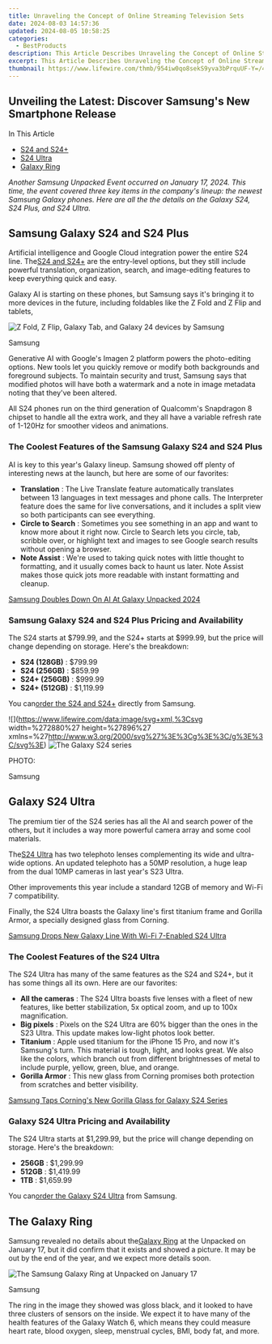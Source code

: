 ```yaml
---
title: Unraveling the Concept of Online Streaming Television Sets
date: 2024-08-03 14:57:36
updated: 2024-08-05 10:58:25
categories:
  - BestProducts
description: This Article Describes Unraveling the Concept of Online Streaming Television Sets
excerpt: This Article Describes Unraveling the Concept of Online Streaming Television Sets
thumbnail: https://www.lifewire.com/thmb/954iw0qo8sekS9yva3bPrquUF-Y=/400x300/filters:no_upscale():max_bytes(150000):strip_icc():format(webp)/GettyImages-507833293-5a6b71d1c67335003716512d.jpg
---
```


## Unveiling the Latest: Discover Samsung's New Smartphone Release

 In This Article

* [S24 and S24+](https://www.lifewire.com/#toc-samsung-galaxy-s24-and-s24-plus)
* [S24 Ultra](https://www.lifewire.com/#toc-galaxy-s24-ultra)
* [Galaxy Ring](https://www.lifewire.com/#toc-the-galaxy-ring)

 _Another Samsung Unpacked Event occurred on January 17, 2024\. This time, the event covered three key items in the company's lineup: the newest Samsung Galaxy phones. Here are all the the details on the Galaxy S24, S24 Plus, and S24 Ultra._

## Samsung Galaxy S24 and S24 Plus

 Artificial intelligence and Google Cloud integration power the entire S24 line. The[S24 and S24+](https://www.lifewire.com/samsung-galaxy-s24-7964194) are the entry-level options, but they still include powerful translation, organization, search, and image-editing features to keep everything quick and easy.

 Galaxy AI is starting on these phones, but Samsung says it's bringing it to more devices in the future, including foldables like the Z Fold and Z Flip and tablets,

![Z Fold, Z Flip, Galaxy Tab, and Galaxy 24 devices by Samsung](https://www.lifewire.com/thmb/ph0bgMizYzTv5loBL9A-fipQ3qc=/960x0/filters:no_upscale():max_bytes(200000):strip_icc():format(webp)/Samsung-Galaxy-AI-products-2c855edca4d44ce49a2635bc570e42de.jpg)

Samsung

 Generative AI with Google's Imagen 2 platform powers the photo-editing options. New tools let you quickly remove or modify both backgrounds and foreground subjects. To maintain security and trust, Samsung says that modified photos will have both a watermark and a note in image metadata noting that they've been altered.

 All S24 phones run on the third generation of Qualcomm's Snapdragon 8 chipset to handle all the extra work, and they all have a variable refresh rate of 1-120Hz for smoother videos and animations.

### The Coolest Features of the Samsung Galaxy S24 and S24 Plus

 AI is key to this year's Galaxy lineup. Samsung showed off plenty of interesting news at the launch, but here are some of our favorites:

* **Translation** : The Live Translate feature automatically translates between 13 languages in text messages and phone calls. The Interpreter feature does the same for live conversations, and it includes a split view so both participants can see everything.
* **Circle to Search** : Sometimes you see something in an app and want to know more about it right now. Circle to Search lets you circle, tab, scribble over, or highlight text and images to see Google search results without opening a browser.
* **Note Assist** : We're used to taking quick notes with little thought to formatting, and it usually comes back to haunt us later. Note Assist makes those quick jots more readable with instant formatting and cleanup.

[Samsung Doubles Down On AI At Galaxy Unpacked 2024](https://www.lifewire.com/samsung-ai-galaxy-unpacked-2024-8430782)

### Samsung Galaxy S24 and S24 Plus Pricing and Availability

 The S24 starts at $799.99, and the S24+ starts at $999.99, but the price will change depending on storage. Here's the breakdown:

* **S24 (128GB)** : $799.99
* **S24 (256GB)** : $859.99
* **S24+ (256GB)** : $999.99
* **S24+ (512GB)** : $1,119.99

 You can[order the S24 and S24+](https://shop-links.co/link/?exclusive=1&publisher_slug=itechdaily19598&url=https%3A%2F%2Fwww.samsung.com%2Fus%2Fsmartphones%2Fgalaxy-s24%2Fbuy%2Fgalaxy-s24-plus-512gb-unlocked-sm-s926ulbexaa%2F) directly from Samsung.

![](<https://www.lifewire.com/data:image/svg+xml,%3Csvg> width=%272880%27 height=%27896%27 xmlns=%27<http://www.w3.org/2000/svg%27%3E%3Cg%3E%3C/g%3E%3C/svg%3E>) ![The Galaxy S24 series](https://www.lifewire.com/thmb/H8-QOm52O_whCuEeJB99b-JlfD0=/1500x0/filters:no_upscale():max_bytes(200000):strip_icc():format(webp)/Galaxy-S24-series-side-8dcbaec3364645939e41673b77364f49.jpg)

 PHOTO:

Samsung

## Galaxy S24 Ultra

 The premium tier of the S24 series has all the AI and search power of the others, but it includes a way more powerful camera array and some cool materials.

 The[S24 Ultra](https://www.lifewire.com/samsung-galaxy-s24-ultra-7964195) has two telephoto lenses complementing its wide and ultra-wide options. An updated telephoto has a 50MP resolution, a huge leap from the dual 10MP cameras in last year's S23 Ultra.

 Other improvements this year include a standard 12GB of memory and Wi-Fi 7 compatibility.

 Finally, the S24 Ultra boasts the Galaxy line's first titanium frame and Gorilla Armor, a specially designed glass from Corning.

[Samsung Drops New Galaxy Line With Wi-Fi 7-Enabled S24 Ultra](https://www.lifewire.com/samsung-galaxy-s24-line-with-wi-fi-7-8426902)

### The Coolest Features of the S24 Ultra

 The S24 Ultra has many of the same features as the S24 and S24+, but it has some things all its own. Here are our favorites:

* **All the cameras** : The S24 Ultra boasts five lenses with a fleet of new features, like better stabilization, 5x optical zoom, and up to 100x magnification.
* **Big pixels** : Pixels on the S24 Ultra are 60% bigger than the ones in the S23 Ultra. This update makes low-light photos look better.
* **Titanium** : Apple used titanium for the iPhone 15 Pro, and now it's Samsung's turn. This material is tough, light, and looks great. We also like the colors, which branch out from different brightnesses of metal to include purple, yellow, green, blue, and orange.
* **Gorilla Armor** : This new glass from Corning promises both protection from scratches and better visibility.

[Samsung Taps Corning's New Gorilla Glass for Galaxy S24 Series](https://www.lifewire.com/samsung-corning-gorilla-armor-galaxy-s24-8430937)

### Galaxy S24 Ultra Pricing and Availability

 The S24 Ultra starts at $1,299.99, but the price will change depending on storage. Here's the breakdown:

* **256GB** : $1,299.99
* **512GB** : $1,419.99
* **1TB** : $1,659.99

 You can[order the Galaxy S24 Ultra](https://shop-links.co/link/?exclusive=1&publisher_slug=itechdaily19598&url=https%3A%2F%2Fwww.samsung.com%2Fus%2Fsmartphones%2Fgalaxy-s24-ultra%2Fbuy%2Fgalaxy-s24-ultra-512gb-unlocked-sm-s928uzkfxaa%2F) from Samsung.

## The Galaxy Ring

 Samsung revealed no details about the[Galaxy Ring](https://www.lifewire.com/samsung-galaxy-ring-8431146) at the Unpacked on January 17, but it did confirm that it exists and showed a picture. It may be out by the end of the year, and we expect more details soon.

![The Samsung Galaxy Ring at Unpacked on January 17](https://www.lifewire.com/thmb/XOn6Op1FOwrrBB4DZC-JI2v8zjg=/960x0/filters:no_upscale():max_bytes(200000):strip_icc():format(webp)/Galaxy-Ring-8ce01a84a53c4c0596485ebde10aea04.jpg)

Samsung

 The ring in the image they showed was gloss black, and it looked to have three clusters of sensors on the inside. We expect it to have many of the health features of the Galaxy Watch 6, which means they could measure heart rate, blood oxygen, sleep, menstrual cycles, BMI, body fat, and more.

<ins class="adsbygoogle"
     style="display:block"
     data-ad-format="autorelaxed"
     data-ad-client="ca-pub-7571918770474297"
     data-ad-slot="1223367746"></ins>



<ins class="adsbygoogle"
     style="display:block"
     data-ad-client="ca-pub-7571918770474297"
     data-ad-slot="8358498916"
     data-ad-format="auto"
     data-full-width-responsive="true"></ins>
